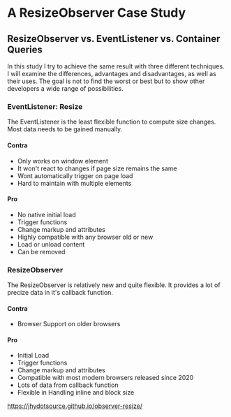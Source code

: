 # A ResizeObserver Case Study
## ResizeObserver vs. EventListener vs. Container Queries
In this study I try to achieve the same result with three different techniques.
I will examine the differences, advantages and disadvantages, as well as their uses.
The goal is not to find the worst or best but to show other developers a wide range of possibilities.

### EventListener: Resize
The EventListener is the least flexible function to compute size changes.
Most data needs to be gained manually.

#### Contra
- Only works on window element
- It won't react to changes if page size remains the same
- Wont automatically trigger on page load
- Hard to maintain with multiple elements

#### Pro
- No native initial load
- Trigger functions
- Change markup and attributes
- Highly compatible with any browser old or new
- Load or unload content
- Can be removed

### ResizeObserver
The ResizeObserver is relatively new and quite flexible.
It provides a lot of precize data in it's callback function.

#### Contra
- Browser Support on older browsers

#### Pro
- Initial Load
- Trigger functions
- Change markup and attributes
- Compatible with most modern browsers released since 2020
- Lots of data from callback function
- Flexible in Handling inline and block size

https://jhydotsource.github.io/observer-resize/
